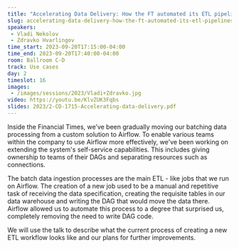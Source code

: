 ```yaml
---
title: "Accelerating Data Delivery: How the FT automated its ETL pipelines with Airflow"
slug: accelerating-data-delivery-how-the-ft-automated-its-etl-pipelines-with-airflow
speakers:
 - Vladi Nekolov
 - Zdravko Hvarlingov
time_start: 2023-09-20T17:15:00-04:00
time_end: 2023-09-20T17:40:00-04:00
room: Ballroom C-D
track: Use cases
day: 2
timeslot: 16
images:
 - /images/sessions/2023/Vladi+Zdravko.jpg
video: https://youtu.be/KlvZUK3Fqbs
slides: 2023/2-CD-1715-Accelerating-data-delivery.pdf
---
```


Inside the Financial Times, we’ve been gradually moving our batching data processing from a custom solution to Airflow. To enable various teams within the company to use Airflow more effectively, we've been working on extending the system's self-service capabilities. This includes giving ownership to teams of their DAGs and separating resources such as connections.

The batch data ingestion processes are the main ETL - like jobs that we run on Airflow. The creation of a new job used to be a manual and repetitive task of receiving the data specification, creating the requisite tables in our data warehouse and writing the DAG that would move the data there. Airflow allowed us to automate this process to a degree that surprised us, completely removing the need to write DAG code.

We will use the talk to describe what the current process of creating a new ETL workflow looks like and our plans for further improvements.